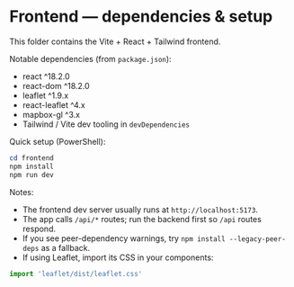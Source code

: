 # Frontend — dependencies & setup

This folder contains the Vite + React + Tailwind frontend.

Notable dependencies (from `package.json`):
- react ^18.2.0
- react-dom ^18.2.0
- leaflet ^1.9.x
- react-leaflet ^4.x
- mapbox-gl ^3.x
- Tailwind / Vite dev tooling in `devDependencies`

Quick setup (PowerShell):

```powershell
cd frontend
npm install
npm run dev
```

Notes:
- The frontend dev server usually runs at `http://localhost:5173`.
- The app calls `/api/*` routes; run the backend first so `/api` routes respond.
- If you see peer-dependency warnings, try `npm install --legacy-peer-deps` as a fallback.
- If using Leaflet, import its CSS in your components:

```js
import 'leaflet/dist/leaflet.css'
```
